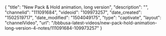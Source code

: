 {
    "title": "New Pack &amp; Hold animation, long version",
    "description": "",
    "channelid": "111091684",
    "videoid": "109973257",
    "date_created": "1502519717",
    "date_modified": "1504049175",
    "type": "captivate",
    "layout": "channelVideo",
    "url": "\/bbbusa-latest-videos\/new-pack-hold-animation-long-version-4-notes\/111091684-109973257"
}